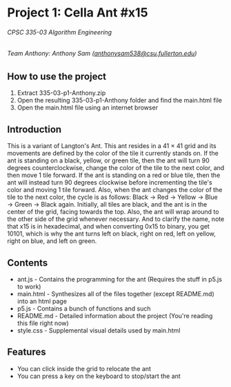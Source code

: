 # Project 1: Cella Ant #x15
###### CPSC 335-03 Algorithm Engineering
###### Team Anthony: Anthony Sam (anthonysam538@csu.fullerton.edu)

## How to use the project
1. Extract 335-03-p1-Anthony.zip
2. Open the resulting 335-03-p1-Anthony folder and find the main.html file
3. Open the main.html file using an internet browser

## Introduction
This is a variant of Langton's Ant. This ant resides in a 41 × 41 grid and its movements are defined by the color of the tile it currently stands on. If the ant is standing on a black, yellow, or green tile, then the ant will turn 90 degrees counterclockwise, change the color of the tile to the next color, and then move 1 tile forward. If the ant is standing on a red or blue tile, then the ant will instead turn 90 degrees clockwise before incrementing the tile's color and moving 1 tile forward. Also, when the ant changes the color of the tile to the next color, the cycle is as follows: Black → Red → Yellow → Blue → Green → Black again. Initially, all tiles are black, and the ant is in the center of the grid, facing towards the top. Also, the ant will wrap around to the other side of the grid whenever necessary. And to clarify the name, note that x15 is in hexadecimal, and when converting 0x15 to binary, you get 10101, which is why the ant turns left on black, right on red, left on yellow, right on blue, and left on green.

## Contents
* ant.js - Contains the programming for the ant (Requires the stuff in p5.js to work)
* main.html - Synthesizes all of the files together (except README.md) into an html page
* p5.js - Contains a bunch of functions and such
* README.md - Detailed information about the project (You're reading this file right now)
* style.css - Supplemental visual details used by main.html

## Features
* You can click inside the grid to relocate the ant
* You can press a key on the keyboard to stop/start the ant
